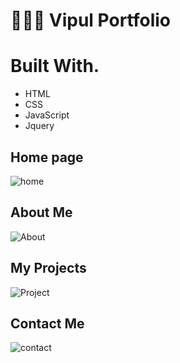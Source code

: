# 👋👋👋 Vipul Portfolio
# Built With.
 - HTML
 - CSS
 - JavaScript
 - Jquery 



<h2>Home page</h2>
</hr>

![home](https://user-images.githubusercontent.com/87421931/154275068-0cc08c12-707e-4ae2-8d89-57913114d489.png)





<h2>About Me</h2>
</hr>


![About](https://user-images.githubusercontent.com/87421931/154275186-41ade235-ad7c-44f2-bcf0-136be5b33a43.png)





<h2>My Projects</h2>
</hr>


![Project](https://user-images.githubusercontent.com/87421931/154275297-59dec8fa-54f4-49dc-afd5-401d26cedbbf.png)





<h2>Contact Me</h2>
</hr>


![contact](https://user-images.githubusercontent.com/87421931/154275382-cea81872-41cb-4fed-8ffb-69699624fdd5.png)



